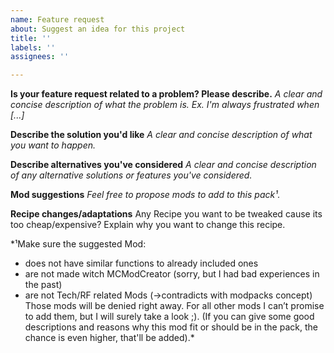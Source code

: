 ```yaml
---
name: Feature request
about: Suggest an idea for this project
title: ''
labels: ''
assignees: ''

---
```


**Is your feature request related to a problem? Please describe.**
*A clear and concise description of what the problem is. Ex. I'm always frustrated when [...]*

**Describe the solution you'd like**
*A clear and concise description of what you want to happen.*

**Describe alternatives you've considered**
*A clear and concise description of any alternative solutions or features you've considered.*

**Mod suggestions**
*Feel free to propose mods to add to this pack¹.*

**Recipe changes/adaptations**
Any Recipe you want to be tweaked cause its too cheap/expensive?
Explain why you want to change this recipe.







*¹Make sure the suggested Mod:
- does not have similar functions to already included ones
- are not made witch MCModCreator (sorry, but I had bad experiences in the past)
- are not Tech/RF related Mods (->contradicts with modpacks concept)
Those mods will be denied right away.
For all other mods I can’t promise to add them, but I will surely take a look ;).
(If you can give some good descriptions and reasons why this mod fit or should be in the pack, the chance is even higher, that'll be added).*
